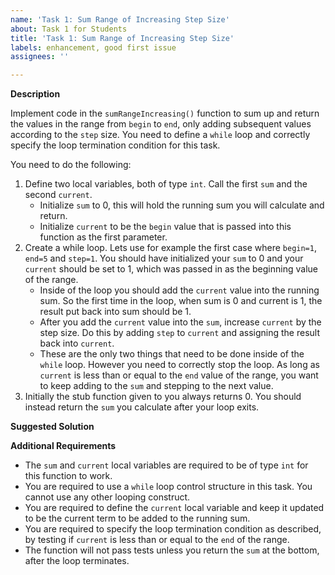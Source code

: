 ```yaml
---
name: 'Task 1: Sum Range of Increasing Step Size'
about: Task 1 for Students
title: 'Task 1: Sum Range of Increasing Step Size'
labels: enhancement, good first issue
assignees: ''

---
```


**Description**


Implement code in the `sumRangeIncreasing()` function to sum up and
return the values in the range from `begin` to `end`, only adding
subsequent values according to the `step` size.  You need to define
a `while` loop and correctly specify the loop termination condition for
this task.

You need to do the following:

1. Define two local variables, both of type `int`.  Call the first `sum` and the
   second `current`. 
   - Initialize `sum` to 0, this will hold the running sum you will calculate and return.
   - Initialize `current` to be the `begin` value that is passed into this function
     as the first parameter.
2.  Create a while loop.  Lets use for example the first case where `begin=1`,
    `end=5` and `step=1`.  You should have initialized your `sum` to 0 and your
	`current` should be set to 1, which was passed in as the beginning value of the
	range.
    - Inside of the loop you should add the `current` value into the running sum. 
	  So the first time in the loop, when sum is 0 and current is 1, the result put
	  back into sum should be 1.
	- After you add the `current` value into the `sum`, increase `current`
	  by the step size.  Do this by adding `step` to `current` and assigning the result
	  back into `current`.
	- These are the only two things that need to be done inside of the `while` loop.
	  However you need to correctly stop the loop.  As long as `current` is less than
	  or equal to the `end` value of the range, you want to keep adding to the `sum` and
	  stepping to the next value.
3. Initially the stub function given to you always returns 0.   You should instead
   return the `sum` you calculate after your loop exits.

**Suggested Solution**

**Additional Requirements**

- The `sum` and `current` local variables are required to be of type `int`
  for this function to work.
- You are required to use a `while` loop control structure in this task.
  You cannot use any other looping construct.
- You are required to define the `current` local variable and keep it updated
  to be the current term to be added to the running sum.
- You are required to specify the loop termination condition as described, by
  testing if `current` is less than or equal to the `end` of the range.
- The function will not pass tests unless you return the `sum` at the bottom,
  after the loop terminates.

